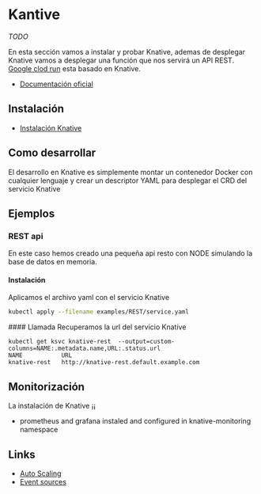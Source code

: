 # Kantive
*TODO*

En esta sección vamos a instalar y probar Knative, ademas de desplegar Knative vamos a desplegar una función que nos servirá un API REST.
[Google clod run](https://cloud.google.com/run/) esta basado en Knative.

- [Documentación oficial](https://knative.dev/)

## Instalación
- [Instalación Knative](install.md)

## Como desarrollar 

El desarrollo en Knative es simplemente montar un contenedor Docker con cualquier lenguaje y crear un descriptor YAML para desplegar el CRD del servicio Knative

## Ejemplos

### REST api
En este caso hemos creado una pequeña api resto con NODE simulando la base de datos en memoria. 

#### Instalación 
Aplicamos el archivo yaml con el servicio Knative
```bash
kubectl apply --filename examples/REST/service.yaml
```

#### Llamada 
Recuperamos la url del servicio Knative
```
kubectl get ksvc knative-rest  --output=custom-columns=NAME:.metadata.name,URL:.status.url
NAME           URL
knative-rest   http://knative-rest.default.example.com
```



## Monitorización
La instalación de Knative   ¡¡
- prometheus and grafana instaled and configured in knative-monitoring namespace

## Links
- [Auto Scaling](https://knative.dev/docs/serving/autoscaling/)
- [Event sources](https://knative.dev/docs/eventing/sources/)